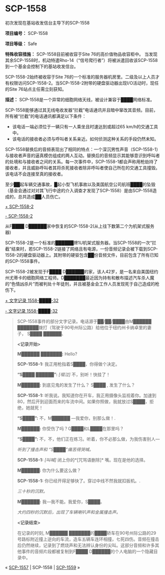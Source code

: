# SCP-1558
                        




初次发现在基站收发信台主导下的SCP-1558



**项目编号：**  SCP-1558

**项目等级：** Safe

**特殊收容措施：** SCP-1558目前被收容于Site 76的高价值物品收容柜中。 当发现其余SCP-1558时，机动特遣Rho-14（“信号爬行者”）将被派遣回收该SCP-1558到一个基金会控制下的基站收发信台。

SCP-1558-2始终被收容于Site 76的一个标准的服务器机房里。二级及以上人员才有权限访问SCP-1558-2。当SCP-1558-2附带的硬盘驱动器出现I/O活动时，现任的Site 76站点主任需立刻获知。

**描述：** SCP-1558是一个异常的细胞网络天线，被设计兼容于████网络标准。

SCP-1558能够通过其无线电收发器“拦截”电话通讯并且暗中窜改其音频。目前，所有被“拦截”的电话通讯都满足以下条件：

- 该电话一端必须位于一辆只有一人乘坐且时速达到或超过65 km/h的交通工具中。
- 该电话的接收者必须与呼叫者关系亲近。如何侦测这种关系的手段仍然未知。

SCP-1558替换后的音频表现出了相同的特点：一个深沉男性声音（SCP-1558-1）与接收者声音的逼真模仿组成的两人互动。替换后的音频显示其能够意识到呼叫者的处境和与接收者之间的关系。每一次事件中，SCP-1558-1都会声称用枪劫持了接收者，并且威胁呼叫者其将杀死接收者除非呼叫者使自己所在的交通工具撞毁。该电话不会连接至真的接收者。

至少██起车辆交通事故，█起小型飞机事故以及美国航空公司航班████的坠毁（基金会通过对对其飞行中途的介入调查才发现了SCP-1558）是由SCP-1558造成的，总共造成██人员伤亡。


<a shape='rect' class='collapsible-block-link' href='javascript:;'>+&#160;SCP-1558-2</a>

<a shape='rect' class='collapsible-block-link' href='javascript:;'>-&#160;SCP-1558-2</a>



从F████ D██████家中恢复的SCP-1558-2(从上往下数第二个为机架式服务器)



SCP-1558-2是一个标准的██████牌1U机架式服务器。当SCP-1558的一次“拦截”结束时，若SCP-1558-2链接了网络且有电源，一份音频记录会被下载到SCP-1558-2的硬盘驱动器上。其附带的硬驱包含██份音频文件，目前包含了所有已知的SCP-1558事件。

SCP-1558-2被发现于F████ D██████的家，该人42岁，是一名来自美国纽约州尤蒂卡的细胞网络工程师。D███████最近因为持有和散布描述汽车杀人魔的“色情凶杀片”而被判处十年徒刑，并且被基金会工作人员发现死于自己造成的枪伤下。





<a shape='rect' class='collapsible-block-link' href='javascript:;'>+&#160;&#25991;&#23383;&#35760;&#24405;&#160;1558-&#9608;&#9608;&#9608;&#9608;-32</a>

<a shape='rect' class='collapsible-block-link' href='javascript:;'>-&#160;&#25991;&#23383;&#35760;&#24405;&#160;1558-&#9608;&#9608;&#9608;&#9608;-32</a>


> SCP-1558事件的部分文字记录。电话源于██/██/████由M██████ ███████拨打（驾驶于90号州际公路）给他位于纽约州卡纳卓里的妻子， S████ ██████、
> 
> **<记录开始>** 
> 
> **M██████ ███████:**  Hello?
> 
> **SCP-1558-1:**  我正用枪指着S████，你得做个决定。
> 
> **“S████ ██████”:**  *[啜泣]*  不，别听！快挂了！
> 
> **M██████:**  到底见鬼的发生了什么？ S████ , 发生了什么？
> 
> **SCP-1558-1:**  听我说。我知道你在开车，我正用摄像头监视着你。加速到80，然后开到迎面而来的车流中间。如果你照做，我就放过S████，拒绝，她就死！
> 
> **“S████”:**  不，M██████ —我爱你，别那么做！.
> 
> **M██████:**  你受伤了吗？G████和L████在那里吗？
> 
> **“S████”:**  不，不，他们正在练习。听着，你不必那么做，为我伤害别人—
> 
> *听到了撞击声和 “S████”痛苦得哭喊。* 
> 
> **SCP-1558-1:**  *[叫喊]*  闭上你的*[咒骂语删除]* 嘴。现在是他的选择。
> 
> **M██████:**  你为什么要这么做？
> 
> **SCP-1558-1:** 你已经开得足够快了。穿过中线不然我就扣扳机。.
> 
> *三十秒的沉默。* 
> 
> **M██████:**  我—我不能。我爱你，S████。
> 
> *大约四秒的沉默后，出现了车辆喇叭声和金属撞击声。* 
> 
> **<记录结束>** 
> 
> 在记录的时刻, M██████ ███████的████轿车在90号州际公路的29号路标附近撞上逆向的车流，造车五辆车连环相撞，七死四伤。音频在撞击后仍然继续，记录到了燃烧声和无法辨认身份的尖叫。这部分音频和许多其他事件的音频片段都被复制到F████ D██████的个人电脑的一个隐藏目录中。
> 






« [SCP-1557](/scp-1557) | SCP-1558 | [SCP-1559](/scp-1559) »





                    